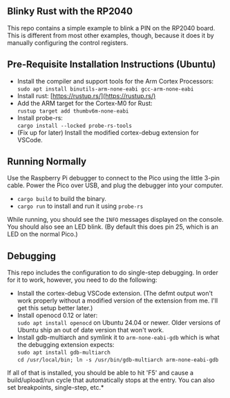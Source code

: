 ## Blinky Rust with the RP2040

This repo contains a simple example to blink a PIN on the RP2040 board.  This is different from most other examples, though, because it does it by manually configuring the control registers.

## Pre-Requisite Installation Instructions (Ubuntu)

- Install the compiler and support tools for the Arm Cortex Processors:  
  `sudo apt install binutils-arm-none-eabi gcc-arm-none-eabi`
- Install rust: [https://rustup.rs/](https://rustup.rs/)
- Add the ARM target for the Cortex-M0 for Rust:  
  `rustup target add thumbv6m-none-eabi`
- Install probe-rs:  
  `cargo install --locked probe-rs-tools`
- (Fix up for later) Install the modified cortex-debug extension for VSCode.

## Running Normally

Use the Raspberry Pi debugger to connect to the Pico using the little 3-pin cable.  Power the Pico over USB, and plug the debugger into your computer.

- `cargo build` to build the binary.
- `cargo run` to install and run it using `probe-rs`

While running, you should see the `INFO` messages displayed on the console.  You should also see an LED blink.  (By default this does pin 25, which is an LED on the normal Pico.)

## Debugging

This repo includes the configuration to do single-step debugging.  In order for it to work, however, you need to do the following:

- Install the cortex-debug VSCode extension.  (The defmt output won't work properly without a modified version of the extension from me.  I'll get this setup better later.)
- Install openocd 0.12 or later:  
  `sudo apt install openocd` on Ubuntu 24.04 or newer.  Older versions of Ubuntu ship an out of date version that won't work.
- Install gdb-multiarch and symlink it to `arm-none-eabi-gdb` which is what the debugging extension expects:  
  `sudo apt install gdb-multiarch`  
  `cd /usr/local/bin; ln -s /usr/bin/gdb-multiarch arm-none-eabi-gdb`

If all of that is installed, you should be able to hit 'F5' and cause a build/upload/run cycle that automatically stops at the entry.  You can also set breakpoints, single-step, etc.*
